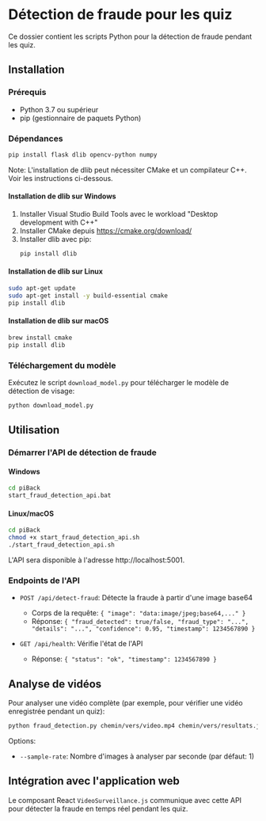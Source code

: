 # Détection de fraude pour les quiz

Ce dossier contient les scripts Python pour la détection de fraude pendant les quiz.

## Installation

### Prérequis

- Python 3.7 ou supérieur
- pip (gestionnaire de paquets Python)

### Dépendances

```bash
pip install flask dlib opencv-python numpy
```

Note: L'installation de dlib peut nécessiter CMake et un compilateur C++. Voir les instructions ci-dessous.

#### Installation de dlib sur Windows

1. Installer Visual Studio Build Tools avec le workload "Desktop development with C++"
2. Installer CMake depuis https://cmake.org/download/
3. Installer dlib avec pip:
   ```bash
   pip install dlib
   ```

#### Installation de dlib sur Linux

```bash
sudo apt-get update
sudo apt-get install -y build-essential cmake
pip install dlib
```

#### Installation de dlib sur macOS

```bash
brew install cmake
pip install dlib
```

### Téléchargement du modèle

Exécutez le script `download_model.py` pour télécharger le modèle de détection de visage:

```bash
python download_model.py
```

## Utilisation

### Démarrer l'API de détection de fraude

#### Windows

```bash
cd piBack
start_fraud_detection_api.bat
```

#### Linux/macOS

```bash
cd piBack
chmod +x start_fraud_detection_api.sh
./start_fraud_detection_api.sh
```

L'API sera disponible à l'adresse http://localhost:5001.

### Endpoints de l'API

- `POST /api/detect-fraud`: Détecte la fraude à partir d'une image base64
  - Corps de la requête: `{ "image": "data:image/jpeg;base64,..." }`
  - Réponse: `{ "fraud_detected": true/false, "fraud_type": "...", "details": "...", "confidence": 0.95, "timestamp": 1234567890 }`

- `GET /api/health`: Vérifie l'état de l'API
  - Réponse: `{ "status": "ok", "timestamp": 1234567890 }`

## Analyse de vidéos

Pour analyser une vidéo complète (par exemple, pour vérifier une vidéo enregistrée pendant un quiz):

```bash
python fraud_detection.py chemin/vers/video.mp4 chemin/vers/resultats.json
```

Options:
- `--sample-rate`: Nombre d'images à analyser par seconde (par défaut: 1)

## Intégration avec l'application web

Le composant React `VideoSurveillance.js` communique avec cette API pour détecter la fraude en temps réel pendant les quiz.
